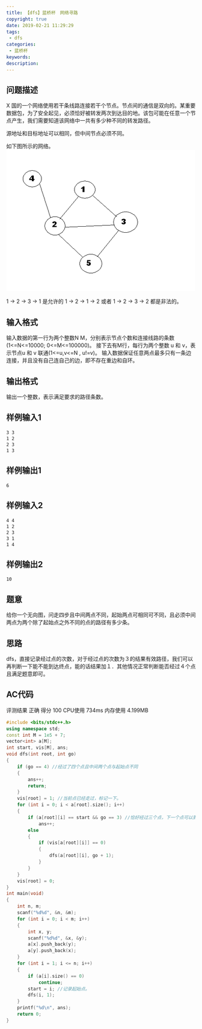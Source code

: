 ```yaml
---
title: 【dfs】蓝桥杯　网络寻路
copyright: true
date: 2019-02-21 11:29:29
tags:
 - dfs
categories:
 - 蓝桥杯
keywords:
description:
---
```


## 问题描述
X 国的一个网络使用若干条线路连接若干个节点。节点间的通信是双向的。某重要数据包，为了安全起见，必须恰好被转发两次到达目的地。该包可能在任意一个节点产生，我们需要知道该网络中一共有多少种不同的转发路径。

源地址和目标地址可以相同，但中间节点必须不同。

如下图所示的网络。
![图一](/photo/wlxl.jpg)

1 -> 2 -> 3 -> 1 是允许的
1 -> 2 -> 1 -> 2 或者 1 -> 2 -> 3 -> 2 都是非法的。

<!-- more -->

## 输入格式
输入数据的第一行为两个整数N M，分别表示节点个数和连接线路的条数(1<=N<=10000; 0<=M<=100000)。
接下去有M行，每行为两个整数 u 和 v，表示节点u 和 v 联通(1<=u,v<=N , u!=v)。
输入数据保证任意两点最多只有一条边连接，并且没有自己连自己的边，即不存在重边和自环。

## 输出格式
输出一个整数，表示满足要求的路径条数。

## 样例输入1
	3 3
	1 2
	2 3
	1 3
## 样例输出1
	6

## 样例输入2
	4 4
	1 2
	2 3
	3 1
	1 4
## 样例输出2
	10

## 题意
给你一个无向图，问走四步且中间两点不同，起始两点可相同可不同，且必须中间两点为两个除了起始点之外不同的点的路径有多少条。

## 思路
dfs，直接记录经过点的次数，对于经过点的次数为３的结果有效路径，我们可以再判断一下能不能到达终点，能的话结果加１．其他情况正常判断能否经过４个点且满足题意即可。

## AC代码
评测结果	正确
得分	100
CPU使用	734ms
内存使用	4.199MB
```c++
#include <bits/stdc++.h>
using namespace std;
const int M = 1e5 + 7;
vector<int> a[M];
int start, vis[M], ans;
void dfs(int root, int go)
{
    if (go == 4) //经过了四个点且中间两个点与起始点不同
    {
        ans++;
        return;
    }
    vis[root] = 1; //当前点已经走过，标记一下。
    for (int i = 0; i < a[root].size(); i++)
    {
        if (a[root][i] == start && go == 3) //恰好经过三个点，下一个点可以到达起点的情况。
            ans++;
        else
        {
            if (vis[a[root][i]] == 0)
            {
                dfs(a[root][i], go + 1);
            }
        }
    }
    vis[root] = 0;
}
int main(void)
{
    int n, m;
    scanf("%d%d", &n, &m);
    for (int i = 0; i < m; i++)
    {
        int x, y;
        scanf("%d%d", &x, &y);
        a[x].push_back(y);
        a[y].push_back(x);
    }
    for (int i = 1; i <= n; i++)
    {
        if (a[i].size() == 0)
            continue;
        start = i; //记录起始点。
        dfs(i, 1);
    }
    printf("%d\n", ans);
    return 0;
}
```